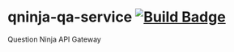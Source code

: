 # qninja-qa-service [![Build Badge](https://travis-ci.org/question-ninja/qninja-qa-service.svg?branch=master)](https://travis-ci.org/question-ninja/qninja-qa-service)

Question Ninja API Gateway
